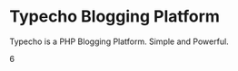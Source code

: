 Typecho Blogging Platform
=========================

Typecho is a PHP Blogging Platform. Simple and Powerful.

6
